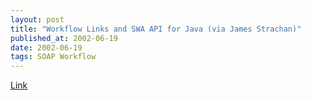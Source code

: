 ```yaml
---
layout: post
title: "Workflow Links and SWA API for Java (via James Strachan)"
published_at: 2002-06-19
date: 2002-06-19
tags: SOAP Workflow
---
```


[Link](http://james.weblogger.com/2002/06/13)  
